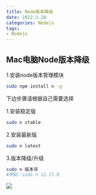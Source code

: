 ```yaml
---
title: Node版本降级
date: 2022.3.28
categories: Nodejs
tags: 
- Nodejs
---
```


## Mac电脑Node版本降级

1.安装node版本管理模块
```bash
sudo npm install n -g
```

下边步骤请根据自己需要选择

1.安装稳定版
```bash
sudo n stable
```

2.安装最新版
```bash
sudo n latest
```

3.版本降级/升级
```bash
sudo n 版本号
#例如：sudo n 12.17.0
```
![](https://s3.bmp.ovh/imgs/2022/03/ad7c54374717a223.jpg)